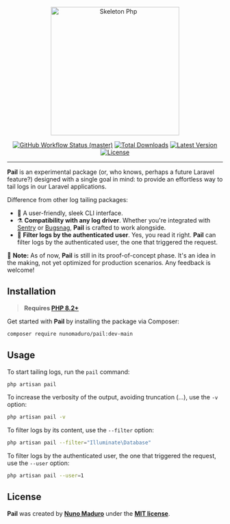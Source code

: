 <p align="center">
    <img src="https://raw.githubusercontent.com/nunomaduro/pail/master/docs/example.png" height="300" alt="Skeleton Php">
    <p align="center">
        <a href="https://github.com/nunomaduro/pail/actions"><img alt="GitHub Workflow Status (master)" src="https://github.com/nunomaduro/pail/actions/workflows/tests.yml/badge.svg"></a>
        <a href="https://packagist.org/packages/nunomaduro/pail"><img alt="Total Downloads" src="https://img.shields.io/packagist/dt/nunomaduro/pail"></a>
        <a href="https://packagist.org/packages/nunomaduro/pail"><img alt="Latest Version" src="https://img.shields.io/packagist/v/nunomaduro/pail"></a>
        <a href="https://packagist.org/packages/nunomaduro/pail"><img alt="License" src="https://img.shields.io/packagist/l/nunomaduro/pail"></a>
    </p>
</p>

------

**Pail** is an experimental package (or, who knows, perhaps a future Laravel feature?) designed with a single goal in mind: to provide an effortless way to tail logs in our Laravel applications.

Difference from other log tailing packages:

- 🌌 A user-friendly, sleek CLI interface.
- ⚗️ **Compatibility with any log driver**. Whether you're integrated with [Sentry](https://sentry.io) or [Bugsnag](https://bugsnag.com), **Pail** is crafted to work alongside.
- 🔑 **Filter logs by the authenticated user**. Yes, you read it right. **Pail** can filter logs by the authenticated user, the one that triggered the request.

🚧 **Note:** As of now, **Pail** is still in its proof-of-concept phase. It's an idea in the making, not yet optimized for production scenarios. Any feedback is welcome!

## Installation

> **Requires [PHP 8.2+](https://php.net/releases/)**

Get started with **Pail** by installing the package via Composer:

```bash
composer require nunomaduro/pail:dev-main
```

## Usage

To start tailing logs, run the `pail` command:

```bash
php artisan pail
```

To increase the verbosity of the output, avoiding truncation (...), use the `-v` option:

```bash
php artisan pail -v
```

To filter logs by its content, use the `--filter` option:

```bash
php artisan pail --filter="Illuminate\Database"
```

To filter logs by the authenticated user, the one that triggered the request, use the `--user` option:

```bash
php artisan pail --user=1
```

## License

**Pail** was created by **[Nuno Maduro](https://twitter.com/enunomaduro)** under the **[MIT license](https://opensource.org/licenses/MIT)**.
